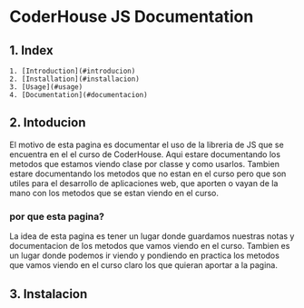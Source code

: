 # CoderHouse JS Documentation

## 1. Index

    1. [Introduction](#introducion)
    2. [Installation](#installacion)
    3. [Usage](#usage)
    4. [Documentation](#documentacion)

## 2. Intoducion

El motivo de esta pagina es documentar el uso de la libreria de JS que se encuentra en el el curso de CoderHouse. Aqui estare documentando los metodos que estamos viendo clase por classe y como usarlos. Tambien estare documentando los metodos que no estan en el curso pero que son utiles para el desarrollo de aplicaciones web, que aporten o vayan de la mano con los metodos que se estan viendo en el curso.

### por que esta pagina?

La idea de esta pagina es tener un lugar donde guardamos nuestras notas y documentacion de los metodos que vamos viendo en el curso. Tambien es un lugar donde podemos ir viendo y pondiendo en practica los metodos que vamos viendo en el curso claro los que quieran aportar a la pagina.

## 3. Instalacion
